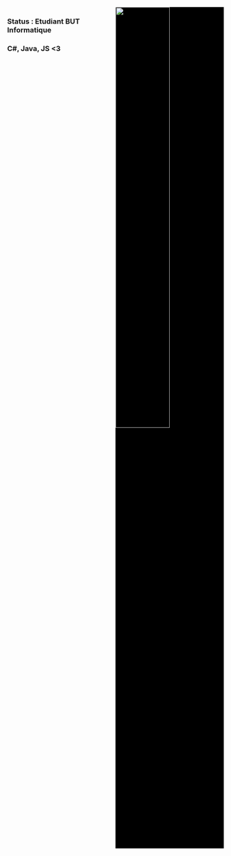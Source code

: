 <img width="50%" align="right" src="https://github-readme-stats.vercel.app/api/top-langs/?username=tomsnx&layout=compact" style="background-color:black;">

### Status : Etudiant BUT Informatique
### C#, Java, JS <3
